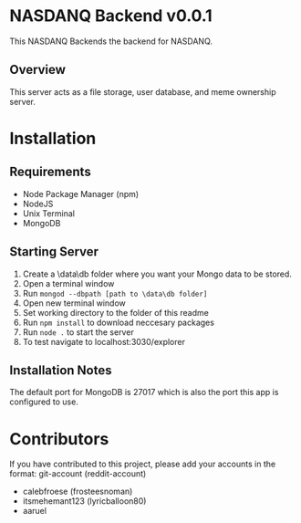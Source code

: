 # NASDANQ Backend v0.0.1
This NASDANQ Backends the backend for NASDANQ.

## Overview
This server acts as a file storage, user database, and meme ownership server.

# Installation
## Requirements
* Node Package Manager (npm)
* NodeJS
* Unix Terminal
* MongoDB

## Starting Server
1. Create a \data\db folder where you want your Mongo data to be stored.
1. Open a terminal window
1. Run ```mongod --dbpath [path to \data\db folder]```
1. Open new terminal window
1. Set working directory to the folder of this readme
1. Run ```npm install``` to download neccesary packages
1. Run ```node .``` to start the server
1. To test navigate to localhost:3030/explorer  

## Installation Notes
The default port for MongoDB is 27017 which is also the port this app is configured to use.

# Contributors
If you have contributed to this project, please add your accounts in the format: git-account (reddit-account)
* calebfroese (frosteesnoman)
* itsmehemant123 (lyricballoon80)
* aaruel

